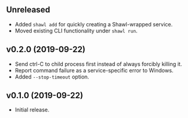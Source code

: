 ## Unreleased

* Added `shawl add` for quickly creating a Shawl-wrapped service.
* Moved existing CLI functionality under `shawl run`.

## v0.2.0 (2019-09-22)

* Send ctrl-C to child process first instead of always forcibly killing it.
* Report command failure as a service-specific error to Windows.
* Added `--stop-timeout` option.

## v0.1.0 (2019-09-22)

* Initial release.
